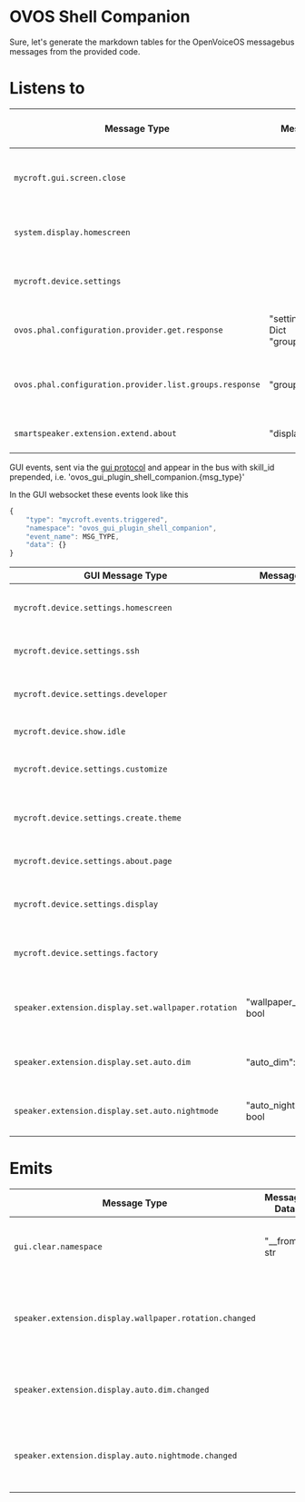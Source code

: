 # OVOS Shell Companion

Sure, let's generate the markdown tables for the OpenVoiceOS messagebus messages from the provided code.

# Listens to

| Message Type                                            | Message Data                                 | Description                                       | Emitted Response Type | Handled By                          |
|---------------------------------------------------------|----------------------------------------------|---------------------------------------------------|-----------------------|-------------------------------------|
| `mycroft.gui.screen.close`                              |                                              | Clears the namespace of the specified skill.      |                       | `handle_remove_namespace`           |
| `system.display.homescreen`                             |                                              | Handles the event to display the homescreen.      |                       | `handle_system_display_homescreen`  |
| `mycroft.device.settings`                               |                                              | Displays the device settings page.                |                       | `handle_device_settings`            |
| `ovos.phal.configuration.provider.get.response`         | "settingsMetaData": Dict<br>"groupName": str | Displays advanced configuration for a group.      |                       | `display_advanced_config_for_group` |
| `ovos.phal.configuration.provider.list.groups.response` | "groups": List                               | Displays a list of advanced configuration groups. |                       | `display_advanced_config_groups`    |
| `smartspeaker.extension.extend.about`                   | "display_list": List                         | Extends the about page data.                      |                       | `extend_about_page_data_from_event` |

GUI events, sent via the [gui protocol](https://github.com/OpenVoiceOS/ovos-gui/blob/dev/protocol.md) and
appear in the bus with skill_id prepended, i.e. 'ovos_gui_plugin_shell_companion.{msg_type}'

In the GUI websocket these events look like this

```javascript
{
    "type": "mycroft.events.triggered",
    "namespace": "ovos_gui_plugin_shell_companion",
    "event_name": MSG_TYPE,
    "data": {}
}
```

| GUI Message Type                                   | Message Data               | Description                                       | Emitted Response Type (in regular websocket)           | Handled By                                   |
|----------------------------------------------------|----------------------------|---------------------------------------------------|--------------------------------------------------------|----------------------------------------------|
| `mycroft.device.settings.homescreen`               |                            | Displays homescreen settings page.                |                                                        | handle_device_homescreen_settings            |
| `mycroft.device.settings.ssh`                      |                            | Displays SSH settings page.                       |                                                        | handle_device_ssh_settings                   |
| `mycroft.device.settings.developer`                |                            | Displays developer settings page.                 |                                                        | handle_device_developer_settings             |
| `mycroft.device.show.idle`                         |                            | Shows the homescreen.                             |                                                        | handle_show_homescreen                       |
| `mycroft.device.settings.customize`                |                            | Displays customize settings page.                 |                                                        | handle_device_customize_settings             |
| `mycroft.device.settings.create.theme`             |                            | Displays create theme settings page.              |                                                        | handle_device_create_theme                   |
| `mycroft.device.settings.about.page`               |                            | Displays about page settings.                     |                                                        | handle_device_about_page                     |
| `mycroft.device.settings.display`                  |                            | Displays display settings page.                   |                                                        | handle_device_display_settings               |
| `mycroft.device.settings.factory`                  |                            | Displays factory settings page.                   |                                                        | handle_device_display_factory                |
| `speaker.extension.display.set.wallpaper.rotation` | "wallpaper_rotation": bool | Handles setting wallpaper rotation configuration. | `speaker.extension.display.wallpaper.rotation.changed` | handle_display_wallpaper_rotation_config_set |
| `speaker.extension.display.set.auto.dim`           | "auto_dim": bool           | Handles setting auto dim configuration.           | `speaker.extension.display.auto.dim.changed`           | handle_display_auto_dim_config_set           |
| `speaker.extension.display.set.auto.nightmode`     | "auto_nightmode": bool     | Handles setting auto night mode configuration.    | `speaker.extension.display.auto.nightmode.changed`     | handle_display_auto_nightmode_config_set     |

# Emits

| Message Type                                           | Message Data  | Description                                                     | Trigger Message Type                                           | Handled By                                   |
|--------------------------------------------------------|---------------|-----------------------------------------------------------------|----------------------------------------------------------------|----------------------------------------------|
| `gui.clear.namespace`                                  | "__from": str | Clears the namespace of the specified skill.                    | `mycroft.gui.screen.close`                                     | handle_remove_namespace                      |
| `speaker.extension.display.wallpaper.rotation.changed` |               | Notifies that the wallpaper rotation configuration has changed. | `{namespace}.speaker.extension.display.set.wallpaper.rotation` | handle_display_wallpaper_rotation_config_set |
| `speaker.extension.display.auto.dim.changed`           |               | Notifies that the auto dim configuration has changed.           | `{namespace}.speaker.extension.display.set.auto.dim`           | handle_display_auto_dim_config_set           |
| `speaker.extension.display.auto.nightmode.changed`     |               | Notifies that the auto night mode configuration has changed.    | `{namespace}.speaker.extension.display.set.auto.nightmode`     | handle_display_auto_nightmode_config_set     |

